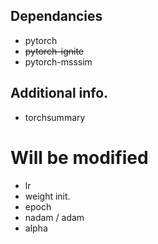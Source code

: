 

## Dependancies
- pytorch
- ~~pytorch-ignite~~
- pytorch-msssim

## Additional info.
- torchsummary



# Will be modified
 - lr
 - weight init.
 - epoch
 - nadam / adam
 - alpha